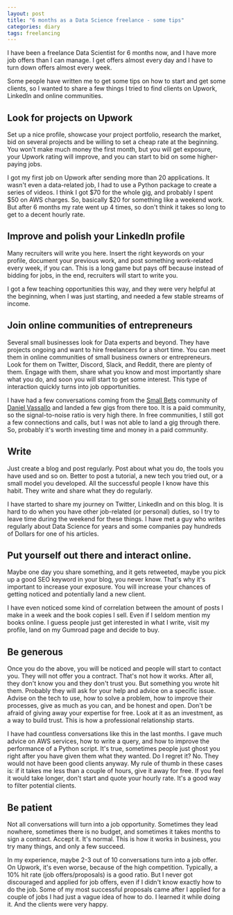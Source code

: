 ```yaml
---
layout: post
title: "6 months as a Data Science freelance - some tips"
categories: diary
tags: freelancing
---
```


I have been a freelance Data Scientist for 6 months now, and I have more job offers than I can manage. I get offers almost every day and I have to turn down offers almost every week.

Some people have written me to get some tips on how to start and get some clients, so I wanted to share a few things I tried to find clients on Upwork, LinkedIn and online communities.

## Look for projects on Upwork

Set up a nice profile, showcase your project portfolio, research the market, bid on several projects and be willing to set a cheap rate at the beginning.
You won't make much money the first month, but you will get exposure, your Upwork rating will improve, and you can start to bid on some higher-paying jobs.

I got my first job on Upwork after sending more than 20 applications. It wasn't even a data-related job, I had to use a Python package to create a series of videos. I think I got $70 for the whole gig, and probably I spent $50 on AWS charges. So, basically $20 for something like a weekend work. But after 6 months my rate went up 4 times, so don't think it takes so long to get to a decent hourly rate.

## Improve and polish your LinkedIn profile

Many recruiters will write you here.
Insert the right keywords on your profile, document your previous work, and post something work-related every week, if you can.
This is a long game but pays off because instead of bidding for jobs, in the end, recruiters will start to write you.

I got a few teaching opportunities this way, and they were very helpful at the beginning, when I was just starting, and needed a few stable streams of income.

## Join online communities of entrepreneurs

Several small businesses look for Data experts and beyond. They have projects ongoing and want to hire freelancers for a short time.
You can meet them in online communities of small business owners or entrepreneurs. Look for them on Twitter, Discord, Slack, and Reddit, there are plenty of them. Engage with them, share what you know and most importantly share what you do, and soon you will start to get some interest. This type of interaction quickly turns into job opportunities.

I have had a few conversations coming from the [Small Bets][smallbets] community of [Daniel Vassallo][daniel] and landed a few gigs from there too. It is a paid community, so the signal-to-noise ratio is very high there. In free communities, I still got a few connections and calls, but I was not able to land a gig through there. So, probably it's worth investing time and money in a paid community.

## Write

Just create a blog and post regularly. Post about what you do, the tools you have used and so on. Better to post a tutorial, a new tech you tried out, or a small model you developed.
All the successful people I know have this habit. They write and share what they do regularly.

I have started to share my journey on Twitter, LinkedIn and on this blog. It is hard to do when you have other job-related (or personal) duties, so I try to leave time during the weekend for these things. I have met a guy who writes regularly about Data Science for years and some companies pay hundreds of Dollars for one of his articles.

## Put yourself out there and interact online.

Maybe one day you share something, and it gets retweeted, maybe you pick up a good SEO keyword in your blog, you never know. That's why it's important to increase your exposure. You will increase your chances of getting noticed and potentially land a new client.

I have even noticed some kind of correlation between the amount of posts I make in a week and the book copies I sell. Even if I seldom mention my books online. I guess people just get interested in what I write, visit my profile, land on my Gumroad page and decide to buy.

## Be generous

Once you do the above, you will be noticed and people will start to contact you.
They will not offer you a contract. That's not how it works. After all, they don't know you and they don't trust you. But something you wrote hit them. Probably they will ask for your help and advice on a specific issue.
Advise on the tech to use, how to solve a problem, how to improve their processes, give as much as you can, and be honest and open. Don't be afraid of giving away your expertise for free. Look at it as an investment, as a way to build trust. This is how a professional relationship starts.

I have had countless conversations like this in the last months. I gave much advice on AWS services, how to write a query, and how to improve the performance of a Python script. It's true, sometimes people just ghost you right after you have given them what they wanted. Do I regret it? No. They would not have been good clients anyway. My rule of thumb in these cases is: if it takes me less than a couple of hours, give it away for free. If you feel it would take longer, don't start and quote your hourly rate. It's a good way to filter potential clients.

## Be patient

Not all conversations will turn into a job opportunity. Sometimes they lead nowhere, sometimes there is no budget, and sometimes it takes months to sign a contract. Accept it. It's normal. This is how it works in business, you try many things, and only a few succeed.

In my experience, maybe 2-3 out of 10 conversations turn into a job offer. On Upwork, it's even worse, because of the high competition. Typically, a 10% hit rate (job offers/proposals) is a good ratio. But I never got discouraged and applied for job offers, even if I didn't know exactly how to do the job. Some of my most successful proposals came after I applied for a couple of jobs I had just a vague idea of how to do. I learned it while doing it. And the clients were very happy.

[smallbets]: https://smallbets.co
[daniel]: https://twitter.com/dvassallo
